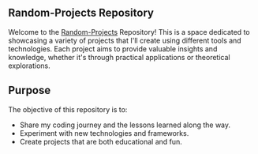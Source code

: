 ## Random-Projects Repository
Welcome to the [Random-Projects](https://github.com/aryansaraf123/Random-Projects/tree/main) Repository! This is a space dedicated to showcasing a variety of projects that I'll create using different tools and technologies. Each project aims to provide valuable insights and knowledge, whether it's through practical applications or theoretical explorations.

## Purpose
The objective of this repository is to:
- Share my coding journey and the lessons learned along the way.
- Experiment with new technologies and frameworks.
- Create projects that are both educational and fun.
